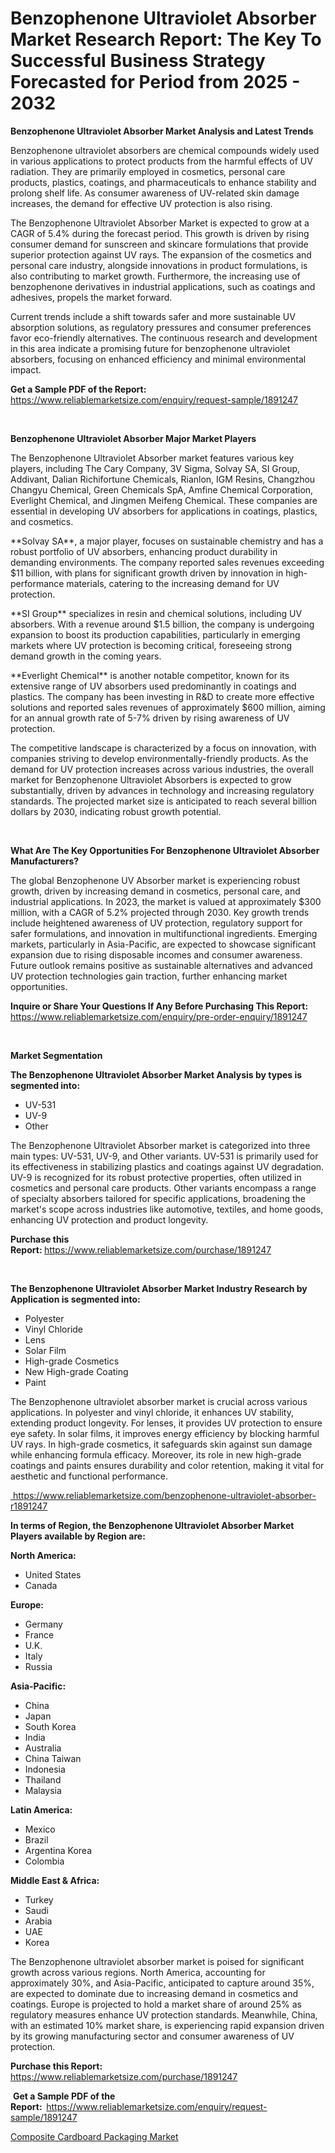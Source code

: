<p><h1>Benzophenone Ultraviolet Absorber Market Research Report: The Key To Successful Business Strategy Forecasted for Period from 2025 - 2032</h1></p><p><strong>Benzophenone Ultraviolet Absorber Market Analysis and Latest Trends</strong></p>
<p><p>Benzophenone ultraviolet absorbers are chemical compounds widely used in various applications to protect products from the harmful effects of UV radiation. They are primarily employed in cosmetics, personal care products, plastics, coatings, and pharmaceuticals to enhance stability and prolong shelf life. As consumer awareness of UV-related skin damage increases, the demand for effective UV protection is also rising.</p><p>The Benzophenone Ultraviolet Absorber Market is expected to grow at a CAGR of 5.4% during the forecast period. This growth is driven by rising consumer demand for sunscreen and skincare formulations that provide superior protection against UV rays. The expansion of the cosmetics and personal care industry, alongside innovations in product formulations, is also contributing to market growth. Furthermore, the increasing use of benzophenone derivatives in industrial applications, such as coatings and adhesives, propels the market forward. </p><p>Current trends include a shift towards safer and more sustainable UV absorption solutions, as regulatory pressures and consumer preferences favor eco-friendly alternatives. The continuous research and development in this area indicate a promising future for benzophenone ultraviolet absorbers, focusing on enhanced efficiency and minimal environmental impact.</p></p>
<p><strong>Get a Sample PDF of the Report:&nbsp;</strong> <a href="https://www.reliablemarketsize.com/enquiry/request-sample/1891247?utm_campaign=2450&utm_medium=2&utm_source=Github&utm_content=ia&utm_term=28032025&utm_id=benzophenone-ultraviolet-absorber">https://www.reliablemarketsize.com/enquiry/request-sample/1891247</a></p>
<p>&nbsp;</p>
<p><strong>Benzophenone Ultraviolet Absorber Major Market Players</strong></p>
<p><p>The Benzophenone Ultraviolet Absorber market features various key players, including The Cary Company, 3V Sigma, Solvay SA, SI Group, Addivant, Dalian Richifortune Chemicals, Rianlon, IGM Resins, Changzhou Changyu Chemical, Green Chemicals SpA, Amfine Chemical Corporation, Everlight Chemical, and Jingmen Meifeng Chemical. These companies are essential in developing UV absorbers for applications in coatings, plastics, and cosmetics.</p><p>**Solvay SA**, a major player, focuses on sustainable chemistry and has a robust portfolio of UV absorbers, enhancing product durability in demanding environments. The company reported sales revenues exceeding $11 billion, with plans for significant growth driven by innovation in high-performance materials, catering to the increasing demand for UV protection.</p><p>**SI Group** specializes in resin and chemical solutions, including UV absorbers. With a revenue around $1.5 billion, the company is undergoing expansion to boost its production capabilities, particularly in emerging markets where UV protection is becoming critical, foreseeing strong demand growth in the coming years.</p><p>**Everlight Chemical** is another notable competitor, known for its extensive range of UV absorbers used predominantly in coatings and plastics. The company has been investing in R&D to create more effective solutions and reported sales revenues of approximately $600 million, aiming for an annual growth rate of 5-7% driven by rising awareness of UV protection.</p><p>The competitive landscape is characterized by a focus on innovation, with companies striving to develop environmentally-friendly products. As the demand for UV protection increases across various industries, the overall market for Benzophenone Ultraviolet Absorbers is expected to grow substantially, driven by advances in technology and increasing regulatory standards. The projected market size is anticipated to reach several billion dollars by 2030, indicating robust growth potential.</p></p>
<p>&nbsp;</p>
<p><strong>What Are The Key Opportunities For Benzophenone Ultraviolet Absorber Manufacturers?</strong></p>
<p><p>The global Benzophenone UV Absorber market is experiencing robust growth, driven by increasing demand in cosmetics, personal care, and industrial applications. In 2023, the market is valued at approximately $300 million, with a CAGR of 5.2% projected through 2030. Key growth trends include heightened awareness of UV protection, regulatory support for safer formulations, and innovation in multifunctional ingredients. Emerging markets, particularly in Asia-Pacific, are expected to showcase significant expansion due to rising disposable incomes and consumer awareness. Future outlook remains positive as sustainable alternatives and advanced UV protection technologies gain traction, further enhancing market opportunities.</p></p>
<p><strong>Inquire or Share Your Questions If Any Before Purchasing This Report:</strong> <a href="https://www.reliablemarketsize.com/enquiry/pre-order-enquiry/1891247?utm_campaign=2450&utm_medium=2&utm_source=Github&utm_content=ia&utm_term=28032025&utm_id=benzophenone-ultraviolet-absorber">https://www.reliablemarketsize.com/enquiry/pre-order-enquiry/1891247</a></p>
<p>&nbsp;</p>
<p><strong>Market Segmentation</strong></p>
<p><strong>The Benzophenone Ultraviolet Absorber Market Analysis by types is segmented into:</strong></p>
<p><ul><li>UV-531</li><li>UV-9</li><li>Other</li></ul></p>
<p><p>The Benzophenone Ultraviolet Absorber market is categorized into three main types: UV-531, UV-9, and Other variants. UV-531 is primarily used for its effectiveness in stabilizing plastics and coatings against UV degradation. UV-9 is recognized for its robust protective properties, often utilized in cosmetics and personal care products. Other variants encompass a range of specialty absorbers tailored for specific applications, broadening the market's scope across industries like automotive, textiles, and home goods, enhancing UV protection and product longevity.</p></p>
<p><strong>Purchase this Report:&nbsp;</strong><a href="https://www.reliablemarketsize.com/purchase/1891247?utm_campaign=2450&utm_medium=2&utm_source=Github&utm_content=ia&utm_term=28032025&utm_id=benzophenone-ultraviolet-absorber">https://www.reliablemarketsize.com/purchase/1891247</a></p>
<p>&nbsp;</p>
<p><strong>The Benzophenone Ultraviolet Absorber Market Industry Research by Application is segmented into:</strong></p>
<p><ul><li>Polyester</li><li>Vinyl Chloride</li><li>Lens</li><li>Solar Film</li><li>High-grade Cosmetics</li><li>New High-grade Coating</li><li>Paint</li></ul></p>
<p><p>The Benzophenone ultraviolet absorber market is crucial across various applications. In polyester and vinyl chloride, it enhances UV stability, extending product longevity. For lenses, it provides UV protection to ensure eye safety. In solar films, it improves energy efficiency by blocking harmful UV rays. In high-grade cosmetics, it safeguards skin against sun damage while enhancing formula efficacy. Moreover, its role in new high-grade coatings and paints ensures durability and color retention, making it vital for aesthetic and functional performance.</p></p>
<p><a href="https://www.reliablemarketsize.com/benzophenone-ultraviolet-absorber-r1891247?utm_campaign=2450&utm_medium=2&utm_source=Github&utm_content=ia&utm_term=28032025&utm_id=benzophenone-ultraviolet-absorber">&nbsp;https://www.reliablemarketsize.com/benzophenone-ultraviolet-absorber-r1891247</a></p>
<p><strong>In terms of Region, the Benzophenone Ultraviolet Absorber Market Players available by Region are:</strong></p>
<p>
    <p> <strong> North America: </strong>
        <ul>
            <li>United States</li>
            <li>Canada</li>
        </ul>
        </p> 
    <p> <strong> Europe: </strong>
        <ul>
            <li>Germany</li>
            <li>France</li>
            <li>U.K.</li>
            <li>Italy</li>
            <li>Russia</li>
        </ul>
        </p> 
    <p> <strong> Asia-Pacific: </strong>
        <ul>
            <li>China</li>
            <li>Japan</li>
            <li>South Korea</li>
            <li>India</li>
            <li>Australia</li>
            <li>China Taiwan</li>
            <li>Indonesia</li>
            <li>Thailand</li>
            <li>Malaysia</li>
        </ul>
        </p> 
    <p> <strong> Latin America: </strong>
        <ul>
            <li>Mexico</li>
            <li>Brazil</li>
            <li>Argentina Korea</li>
            <li>Colombia</li>
        </ul>
        </p> 
    <p> <strong> Middle East & Africa: </strong>
        <ul>
            <li>Turkey</li>
            <li>Saudi</li>
            <li>Arabia</li>
            <li>UAE</li>
            <li>Korea</li>
        </ul>
    </p>
    </p>
<p><p>The Benzophenone ultraviolet absorber market is poised for significant growth across various regions. North America, accounting for approximately 30%, and Asia-Pacific, anticipated to capture around 35%, are expected to dominate due to increasing demand in cosmetics and coatings. Europe is projected to hold a market share of around 25% as regulatory measures enhance UV protection standards. Meanwhile, China, with an estimated 10% market share, is experiencing rapid expansion driven by its growing manufacturing sector and consumer awareness of UV protection.</p></p>
<p><strong>Purchase this Report: </strong><a href="https://www.reliablemarketsize.com/purchase/1891247?utm_campaign=2450&utm_medium=2&utm_source=Github&utm_content=ia&utm_term=28032025&utm_id=benzophenone-ultraviolet-absorber">https://www.reliablemarketsize.com/purchase/1891247</a></p>
<p>&nbsp;<strong>Get a Sample PDF of the Report:&nbsp;&nbsp;</strong><a href="https://www.reliablemarketsize.com/enquiry/request-sample/1891247?utm_campaign=2450&utm_medium=2&utm_source=Github&utm_content=ia&utm_term=28032025&utm_id=benzophenone-ultraviolet-absorber">https://www.reliablemarketsize.com/enquiry/request-sample/1891247</a></p>
<p><strong></strong></p>
<p><p><a href="https://github.com/klindsey95/Market-Research-Report-List-1/blob/main/composite-cardboard-packaging-market.md?utm_campaign=2450&utm_medium=2&utm_source=Github&utm_content=ia&utm_term=28032025&utm_id=benzophenone-ultraviolet-absorber">Composite Cardboard Packaging Market</a></p></p>